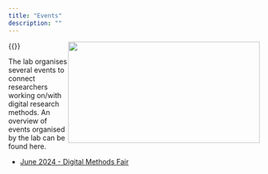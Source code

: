 ```yaml
---
title: "Events"
description: ""
---
```



{{<img style="float: right;" width="384" height="203" src="https://digicomlab.github.io/profile_pic/panel.jpg">}}


The lab organises several events to connect researchers working on/with digital research methods. An overview of events organised by the lab can be found here.

- [June 2024 - Digital Methods Fair](https://digicomlab.github.io/events/fair.md)